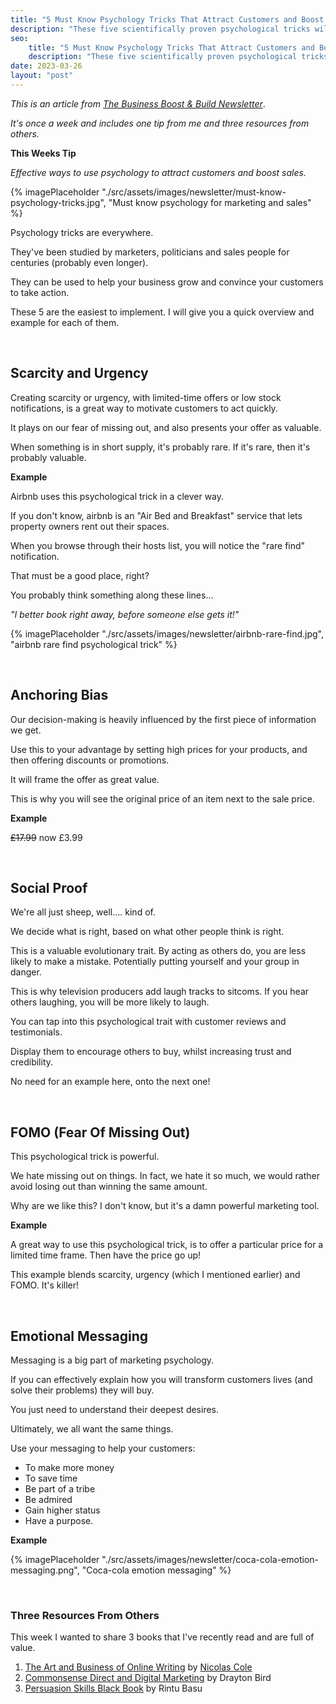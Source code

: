 ```yaml
---
title: "5 Must Know Psychology Tricks That Attract Customers and Boost Sales"
description: "These five scientifically proven psychological tricks will attract more customers and get them to spend more money. They are must know marketing tricks."
seo:
    title: "5 Must Know Psychology Tricks That Attract Customers and Boost Sales"
    description: "These five scientifically proven psychological tricks will attract more customers and get them to spend more money. They are must know marketing tricks."
date: 2023-03-26
layout: "post"
---
```


*This is an article from [The Business Boost & Build Newsletter](/newsletter)*. 

*It's once a week and includes one tip from me and three resources from others.*

**This Weeks Tip**

*Effective ways to use psychology to attract customers and boost sales.*

{% imagePlaceholder "./src/assets/images/newsletter/must-know-psychology-tricks.jpg", "Must know psychology for marketing and sales" %}

Psychology tricks are everywhere.

They've been studied by marketers, politicians and sales people for centuries (probably even longer).

They can be used to help your business grow and convince your customers to take action.

These 5 are the easiest to implement. I will give you a quick overview and example for each of them.

&nbsp;
## Scarcity and Urgency

Creating scarcity or urgency, with limited-time offers or low stock notifications, is a great way to motivate customers to act quickly.

It plays on our fear of missing out, and also presents your offer as valuable.

When something is in short supply, it's probably rare. If it's rare, then it's probably valuable.


**Example**

Airbnb uses this psychological trick in a clever way.

If you don't know, airbnb is an "Air Bed and Breakfast" service that lets property owners rent out their spaces.

When you browse through their hosts list, you will notice the "rare find" notification.

That must be a good place, right?

You probably think something along these lines...

*"I better book right away, before someone else gets it!"*

{% imagePlaceholder "./src/assets/images/newsletter/airbnb-rare-find.jpg", "airbnb rare find psychological trick" %}

&nbsp;
## Anchoring Bias

Our decision-making is heavily influenced by the first piece of information we get.

Use this to your advantage by setting high prices for your products, and then offering discounts or promotions.

It will frame the offer as great value.

This is why you will see the original price of an item next to the sale price.

**Example**

<s>£17.99</s> now £3.99

&nbsp;
## Social Proof

We're all just sheep, well…. kind of.

We decide what is right, based on what other people think is right. 

This is a valuable evolutionary trait. By acting as others do, you are less likely to make a mistake. Potentially putting yourself and your group in danger.

This is why television producers add laugh tracks to sitcoms. If you hear others laughing, you will be more likely to laugh.

You can tap into this psychological trait with customer reviews and testimonials.

Display them to encourage others to buy, whilst increasing trust and credibility.

No need for an example here, onto the next one!

&nbsp;
## FOMO (Fear Of Missing Out)

This psychological trick is powerful.

We hate missing out on things. In fact, we hate it so much, we would rather avoid losing out than winning the same amount.

Why are we like this? I don't know, but it's a damn powerful marketing tool.

**Example**

A great way to use this psychological trick, is to offer a particular price for a limited time frame. Then have the price go up!

This example blends scarcity, urgency (which I mentioned earlier) and FOMO. It's killer!

&nbsp;
## Emotional Messaging

Messaging is a big part of marketing psychology.

If you can effectively explain how you will transform customers lives (and solve their problems) they will buy.

You just need to understand their deepest desires.

Ultimately, we all want the same things.

Use your messaging to help your customers:

- To make more money
- To save time
- Be part of a tribe
- Be admired
- Gain higher status
- Have a purpose.

**Example**

{% imagePlaceholder "./src/assets/images/newsletter/coca-cola-emotion-messaging.png", "Coca-cola emotion messaging" %}

&nbsp;
### Three Resources From Others

This week I wanted to share 3 books that I've recently read and are full of value.

1. [The Art and Business of Online Writing](https://amzn.to/3JNFSNC) by [Nicolas Cole](https://twitter.com/Nicolascole77)
2. [Commonsense Direct and Digital Marketing](https://amzn.to/3JDcsla) by Drayton Bird
3. [Persuasion Skills Black Book](https://amzn.to/3z4liUe) by Rintu Basu